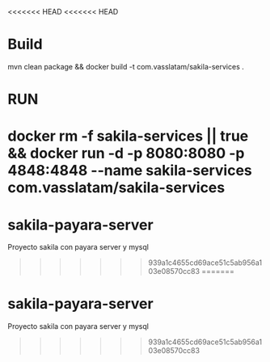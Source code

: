 <<<<<<< HEAD
<<<<<<< HEAD
# Build
mvn clean package && docker build -t com.vasslatam/sakila-services .

# RUN

docker rm -f sakila-services || true && docker run -d -p 8080:8080 -p 4848:4848 --name sakila-services com.vasslatam/sakila-services 
=======
# sakila-payara-server
Proyecto sakila con payara server y mysql
>>>>>>> 939a1c4655cd69ace51c5ab956a103e08570cc83
=======
# sakila-payara-server
Proyecto sakila con payara server y mysql
>>>>>>> 939a1c4655cd69ace51c5ab956a103e08570cc83
